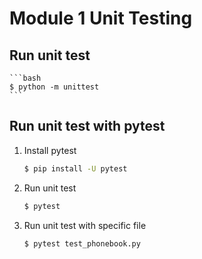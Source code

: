 # Module 1 Unit Testing
## Run unit test
    ```bash
    $ python -m unittest
    ```

## Run unit test with pytest
1. Install pytest
    ```bash
    $ pip install -U pytest
    ```
1. Run unit test
    ```bash
    $ pytest
    ```
1. Run unit test with specific file
    ```bash
    $ pytest test_phonebook.py
    ```